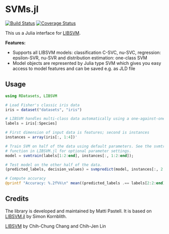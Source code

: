 # SVMs.jl

[![Build Status](https://travis-ci.org/mpastell/SVMs.jl.svg?branch=master)](https://travis-ci.org/mpastell/SVMs.jl)
[![Coverage Status](https://coveralls.io/repos/github/mpastell/SVMs.jl/badge.svg?branch=master)](https://coveralls.io/github/mpastell/SVMs.jl?branch=master)

This us a Julia interface for [LIBSVM](http://www.csie.ntu.edu.tw/~cjlin/libsvm/).

**Features:**
* Supports all LIBSVM models: classification C-SVC, nu-SVC, regression: epsilon-SVR, nu-SVR
    and distribution estimation: one-class SVM
* Model objects are represented by Julia type SVM which gives you easy
  access to model features and can be saved e.g. as JLD file

## Usage

```julia
using RDatasets, LIBSVM

# Load Fisher's classic iris data
iris = dataset("datasets", "iris")

# LIBSVM handles multi-class data automatically using a one-against-one strategy
labels = iris[:Species]

# First dimension of input data is features; second is instances
instances = array(iris[:, 1:4])'

# Train SVM on half of the data using default parameters. See the svmtrain
# function in LIBSVM.jl for optional parameter settings.
model = svmtrain(labels[1:2:end], instances[:, 1:2:end]);

# Test model on the other half of the data.
(predicted_labels, decision_values) = svmpredict(model, instances[:, 2:2:end]);

# Compute accuracy
@printf "Accuracy: %.2f%%\n" mean((predicted_labels .== labels[2:2:end]))*100
```

## Credits

The library is developed and maintained by Matti Pastell. It is
based on [LIBSVM.jl](https://github.com/simonster/LIBSVM.jl) by Simon Kornblith.

[LIBSVM](http://www.csie.ntu.edu.tw/~cjlin/libsvm/) by Chih-Chung Chang and Chih-Jen Lin
